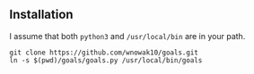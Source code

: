 
## Installation

I assume that both `python3` and `/usr/local/bin` are in your path.

    git clone https://github.com/wnowak10/goals.git
    ln -s $(pwd)/goals/goals.py /usr/local/bin/goals
